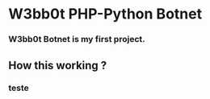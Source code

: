 # W3bb0t PHP-Python Botnet

### W3bb0t Botnet is my first project.

## How this working ?

### teste
